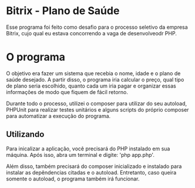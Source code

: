 # Bitrix - Plano de Saúde

Esse programa foi feito como desafio para o processo seletivo da empresa Bitrix, cujo qual eu estava concorrendo a vaga de desenvolveodr PHP.

# O programa

O objetivo era fazer um sistema que recebia o nome, idade e o plano de saúde desejado. A partir disso, o programa iria calcular o preço, qual tipo de plano seria escolhido, quanto cada um iria pagar e organizar essas informações de modo que fiquem de fácil retorno. 

Durante todo o processo, utilizei o composer para utilizar do seu autoload, PHPUnit para realizar testes unitários e alguns scripts do próprio composer para automatizar a execução do programa.

## Utilizando
Para inicalizar a aplicação, você precisará do PHP instalado em sua máquina. Após isso, abra um terminal e digite: 'php app.php'.

Além disso, também precisará do composer inicializado e instalado para instalar as depêndencias citadas e o autoload. Entretanto, caso queira somente o autoload, o programa também irá funcionar.